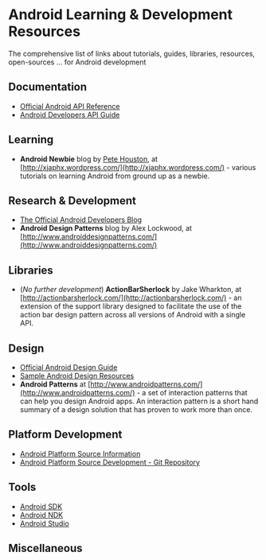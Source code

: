Android Learning & Development Resources
===================
The comprehensive list of links about tutorials, guides, libraries, resources, open-sources ... for Android development

## Documentation
- [Official Android API Reference](http://developer.android.com/reference/packages.html)
- [Android Developers API Guide](http://developer.android.com/guide/index.html)

## Learning
- **Android Newbie** blog by [Pete Houston](http://petehouston.com), at [http://xjaphx.wordpress.com/](http://xjaphx.wordpress.com/) - various tutorials on learning Android from ground up as a newbie.

## Research & Development
- [The Official Android Developers Blog](http://android-developers.blogspot.com/)
- **Android Design Patterns** blog by Alex Lockwood, at [http://www.androiddesignpatterns.com/](http://www.androiddesignpatterns.com/)  

## Libraries
- (*No further development*) **ActionBarSherlock** by Jake Wharkton, at [http://actionbarsherlock.com/](http://actionbarsherlock.com/) - an extension of the support library designed to facilitate the use of the action bar design pattern across all versions of Android with a single API.

## Design
- [Official Android Design Guide](http://developer.android.com/design/index.html)
- [Sample Android Design Resources](http://developer.android.com/design/downloads/index.html)
- **Android Patterns** at [http://www.androidpatterns.com/](http://www.androidpatterns.com/) - a set of interaction patterns that can help you design Android apps. An interaction pattern is a short hand summary of a design solution that has proven to work more than once.

## Platform Development
- [Android Platform Source Information](http://source.android.com/)
- [Android Platform Source Development - Git Repository](https://android.googlesource.com/)

## Tools
- [Android SDK](http://developer.android.com/sdk/index.html)
- [Android NDK](https://developer.android.com/tools/sdk/ndk/index.html)
- [Android Studio](http://tools.android.com/download/studio)

## Miscellaneous
